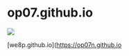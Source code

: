 # op07.github.io

[![](https://travis-ci.org/op07n/Blog.svg?branch=master)](https://travis-ci.org/op07n/Blog)

[we8p.github.io](https://op07n.github.io


